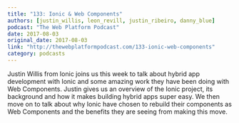 ```yaml
---
title: "133: Ionic & Web Components"
authors: [justin_willis, leon_revill, justin_ribeiro, danny_blue]
podcast: "The Web Platform Podcast"
date: 2017-08-03
original_date: 2017-08-03
link: "http://thewebplatformpodcast.com/133-ionic-web-components"
category: podcasts
---
```


Justin Willis from Ionic joins us this week to talk about hybrid app development with Ionic and some amazing work they have been doing with Web Components. Justin gives us an overview of the Ionic project, its background and how it makes building hybrid apps super easy. We then move on to talk about why Ionic have chosen to rebuild their components as Web Components and the benefits they are seeing from making this move.